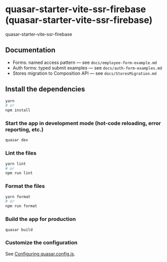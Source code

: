 # quasar-starter-vite-ssr-firebase (quasar-starter-vite-ssr-firebase)

quasar-starter-vite-ssr-firebase

## Documentation

- Forms: named access pattern — see `docs/employee-form-example.md`
- Auth forms: typed submit examples — see `docs/auth-form-examples.md`
- Stores migration to Composition API — see `docs/StoresMigration.md`

## Install the dependencies

```bash
yarn
# or
npm install
```

### Start the app in development mode (hot-code reloading, error reporting, etc.)

```bash
quasar dev
```

### Lint the files

```bash
yarn lint
# or
npm run lint
```

### Format the files

```bash
yarn format
# or
npm run format
```

### Build the app for production

```bash
quasar build
```

### Customize the configuration

See [Configuring quasar.config.js](https://v2.quasar.dev/quasar-cli-vite/quasar-config-js).
